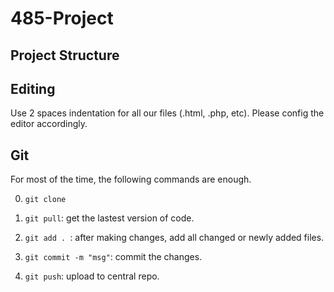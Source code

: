 485-Project
===========


Project Structure
-----------------

Editing
-------

Use 2 spaces indentation for all our files (.html, .php, etc). Please config the editor accordingly.

Git
---

For most of the time, the following commands are enough.

0. `git clone` 

1. `git pull`: get the lastest version of code.

2. `git add . `: after making changes, add all changed or newly added files.

3. `git commit -m "msg"`: commit the changes.

4. `git push`: upload to central repo.

